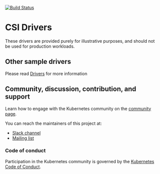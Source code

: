 [![Build Status](https://travis-ci.org/kubernetes-csi/drivers.svg?branch=master)](https://travis-ci.org/kubernetes-csi/drivers)
# CSI Drivers

These drivers are provided purely for illustrative purposes, and should not be used for production workloads.

## Other sample drivers
Please read [Drivers](https://kubernetes-csi.github.io/docs/drivers.html) for more information

## Community, discussion, contribution, and support

Learn how to engage with the Kubernetes community on the [community page](http://kubernetes.io/community/).

You can reach the maintainers of this project at:

- [Slack channel](https://kubernetes.slack.com/messages/sig-storage)
- [Mailing list](https://groups.google.com/forum/#!forum/kubernetes-sig-storage)

### Code of conduct

Participation in the Kubernetes community is governed by the [Kubernetes Code of Conduct](code-of-conduct.md).
